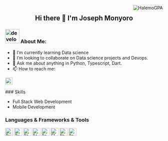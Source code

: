 <img align="right" src="https://visitor-badge.laobi.icu/badge?page_id=monyorojoseph/monyorojoseph" alt="HalemoGPA"> 


<h2 align="center">
  Hi there 👋 I'm Joseph Monyoro
</h2>


###  <img src="/images/Developer.gif" alt="developer gif"  height="45px">  About Me:

- 🌱 I’m currently learning Data science
- 👯 I’m looking to collaborate on Data science projects and Devops.
- 💬 Ask me about anything in Python, Typescript, Dart.
- 📫 How to reach me: 

<p align="left"> 
<!--   <a href="https://www.linkedin.com/in/abdel-haleem-osama-0870a81ba/"><img src="https://img.shields.io/badge/linkedin-%230077B5.svg?&style=for-the-badge&logo=linkedin&logoColor=white" height=23></a>  -->
  <a href="mailto:monyorojoseph@gmail.com"><img src="https://img.shields.io/badge/Gmail-D14836?style=for-the-badge&logo=gmail&logoColor=white" height=23></a> </p>
 ###  Skills

- Full Stack Web Development
- Mobile Development

### Languages & Frameworks & Tools
<p align="left">
<code><img title="Python" height="25" src="https://img.shields.io/badge/python-3670A0?style=for-the-badge&logo=python&logoColor=ffdd54"></code>
<code><img title="Typescript" height="25" src="https://img.shields.io/badge/typescript-%23007ACC.svg?style=for-the-badge&logo=typescript&logoColor=white"></code>
<code><img title="Dart" height="25" src="https://img.shields.io/badge/dart-%230175C2.svg?style=for-the-badge&logo=dart&logoColor=whit"></code>
<code><img title="Django" height="25" src="https://img.shields.io/badge/django-%23092E20.svg?style=for-the-badge&logo=django&logoColor=white"></code>
<code><img title="React js" height="25" src="https://img.shields.io/badge/react-%2320232a.svg?style=for-the-badge&logo=react&logoColor=%2361DAFB"></code>
<code><img title="Flutter" height="25" src="https://img.shields.io/badge/Flutter-%2302569B.svg?style=for-the-badge&logo=Flutter&logoColor=white"></code>
<code><img title="Next js" height="25" src="https://img.shields.io/badge/Next-black?style=for-the-badge&logo=next.js&logoColor=white"></code>
<code><img title="Postgres" height="25" src="https://img.shields.io/badge/postgres-%23316192.svg?style=for-the-badge&logo=postgresql&logoColor=white"></code>
</p>
<!--
**monyorojoseph/monyorojoseph** is a ✨ _special_ ✨ repository because its `README.md` (this file) appears on your GitHub profile.

Here are some ideas to get you started:

- 🔭 I’m currently working on ...
- 🌱 I’m currently learning ...
- 👯 I’m looking to collaborate on ...
- 🤔 I’m looking for help with ...
- 💬 Ask me about ...
- 📫 How to reach me: ...
- 😄 Pronouns: ...
- ⚡ Fun fact: ...
-->
